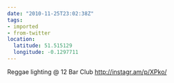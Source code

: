 ```yaml
---
date: "2010-11-25T23:02:38Z"
tags:
- imported
- from-twitter
location:
  latitude: 51.515129
  longitude: -0.1297711
---
```

Reggae lighting  @ 12 Bar Club http://instagr.am/p/XPko/
